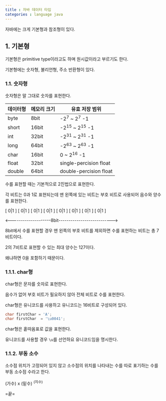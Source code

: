 ```yaml
---
title : 자바 데이터 타입
categories : language java
---
```


자바에는 크게 기본형과 참조형이 있다.

## 1. 기본형

기본형은 primitive type이라고도 하며 원시값이라고 부르기도 한다.

기본형에는 숫자형, 불리언형, 주소 반환형이 있다.

### 1.1. 숫자형

숫자형은 말 그대로 숫자를 표현한다.

|데이터형|메모리 크기| 유효 저장 범위|
|-------|----------|--------------|
|byte  |8bit |-2<sup>7</sup> ~ 2<sup>7</sup> -1  |
|short |16bit|-2<sup>15</sup> ~ 2<sup>15</sup> -1|
|int   |32bit|-2<sup>31</sup> ~ 2<sup>31</sup> -1|
|long  |64bit|-2<sup>63</sup> ~ 2<sup>63</sup> -1|
|char  |16bit|0 ~ 2<sup>16</sup> -1              |
|float |32bit|single-percision float             |
|double|64bit|double-percision float             |

수를 표현할 때는 기본적으로 2진법으로 표현한다.

각 비트는 0과 1로 표현되는데 맨 왼쪽에 있는 비트는 부호 비트로 사용되어 음수와 양수를 표현한다.

[ 0|1 ] [ 0|1 ] [ 0|1 ] [ 0|1 ] [ 0|1 ] [ 0|1 ] [ 0|1 ] [ 0|1 ]

<--------------------8bit--------------------------->


8bit에서 수를 표현할 경우 맨 왼쪽의 부호 비트를 제외하면 수를 표현하는 비트는 총 7비트이다.

2의 7비트로 표현할 수 있는 최대 양수는 127이다.

왜냐하면 0을 포함하기 때문이다.


### 1.1.1. char형

char형은 문자를 숫자로 표현한다. 

음수가 없어 부호 비트가 필요하지 않아 전체 비트로 수를 표현한다.

char형은 유니코드를 사용하고 유니코드는 16비트로 구성되어 있다.

```java
char firstChar = 'A';
char firstChar  = '\u0041';
```
char형은 홑따옴표로 값을 표현한다.

유니코드를 사용할 경우 `\u`를 선언하요 유니코드임을 명시한다.


### 1.1.2. 부동 소수

소수점 위치가 고정되어 있지 않고 소수점의 위치를 나타내는 수를 따로 표기하는 수를 부동 소수점 수라고 한다.

(가수) x (밑수) <sup>(지수)</sup>





=끝=

